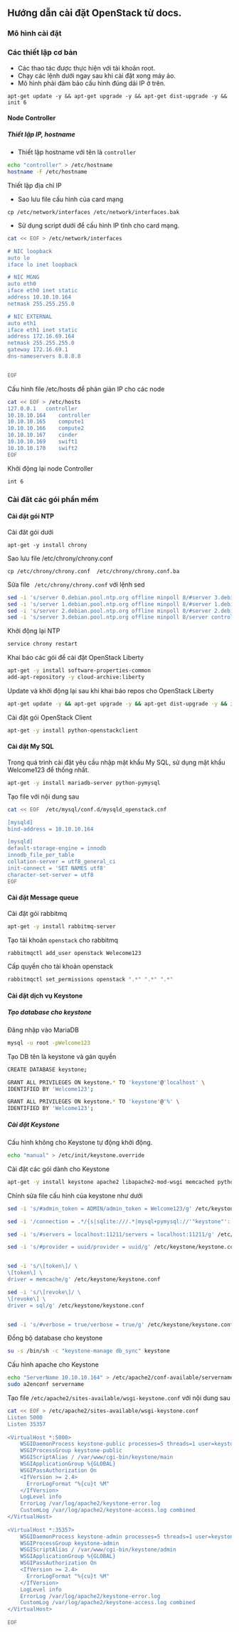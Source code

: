 ## Hướng dẫn cài đặt OpenStack từ docs.

### Mô hình cài đặt


### Các thiết lập cơ bản

- Các thao tác được thực hiện với tài khoản root.
- Chạy các lệnh dưới ngay sau khi cài đặt xong máy ảo.
- Mô hình phải đảm bảo cấu hình đúng dải IP ở trên.

`
apt-get update -y && apt-get upgrade -y && apt-get dist-upgrade -y && init 6
`

#### Node Controller
##### Thiết lập IP, hostname


- Thiết lập hostname với tên là `controller` 

```sh 
echo "controller" > /etc/hostname
hostname -F /etc/hostname
```

Thiết lập địa chỉ IP

- Sao lưu file cấu hình của card mạng

`
cp /etc/network/interfaces /etc/network/interfaces.bak
`

- Sử dụng script dưới để cấu hình IP tĩnh cho card mạng.

```sh
cat << EOF > /etc/network/interfaces

# NIC loopback
auto lo
iface lo inet loopback

# NIC MGNG
auto eth0
iface eth0 inet static
address 10.10.10.164
netmask 255.255.255.0

# NIC EXTERNAL
auto eth1
iface eth1 inet static
address 172.16.69.164
netmask 255.255.255.0
gateway 172.16.69.1
dns-nameservers 8.8.8.8


EOF

```

Cấu hình file /etc/hosts để phân giản IP cho các node

```sh
cat << EOF > /etc/hosts 
127.0.0.1   controller
10.10.10.164    controller
10.10.10.165    compute1
10.10.10.166    compute2
10.10.10.167    cinder
10.10.10.169    swift1
10.10.10.170    swift2
EOF

```
Khởi động lại node Controller

`
int 6
`

### Cài đăt các gói phần mềm
#### Cài đặt gói NTP

Cài đăt gói dưới

`
apt-get -y install chrony
`

Sao lưu file /etc/chrony/chrony.conf 

`
cp /etc/chrony/chrony.conf  /etc/chrony/chrony.conf.ba
`

Sửa file ` /etc/chrony/chrony.conf` với lệnh sed

```sh
sed -i 's/server 0.debian.pool.ntp.org offline minpoll 8/#server 3.debian.pool.ntp.org offline minpoll 8/g' /etc/chrony/chrony.conf 
sed -i 's/server 1.debian.pool.ntp.org offline minpoll 8/#server 1.debian.pool.ntp.org offline minpoll 8/g' /etc/chrony/chrony.conf 
sed -i 's/server 2.debian.pool.ntp.org offline minpoll 8/#server 2.debian.pool.ntp.org offline minpoll 8/g' /etc/chrony/chrony.conf 
sed -i 's/server 3.debian.pool.ntp.org offline minpoll 8/server controller iburst/g' /etc/chrony/chrony.conf 
```

Khởi động lại NTP
```sh
service chrony restart
```

Khai báo các gói để cài đặt OpenStack Liberty

```sh
apt-get -y install software-properties-common
add-apt-repository -y cloud-archive:liberty 
```

Update và khởi động lại sau khi khai báo repos cho OpenStack Liberty

```sh
apt-get update -y && apt-get upgrade -y && apt-get dist-upgrade -y && init 6
```

Cài đặt gói OpenStack Client

```sh
apt-get -y install python-openstackclient
```

#### Cài đặt My SQL

Trong quá trình cài đặt yêu cầu nhập mật khẩu My SQL, sử dụng mật khẩu Welcome123 để thống nhất.

```sh
apt-get -y install mariadb-server python-pymysql
```


Tạo file với nội dung sau

```sh
cat << EOF  /etc/mysql/conf.d/mysqld_openstack.cnf

[mysqld]
bind-address = 10.10.10.164

[mysqld]
default-storage-engine = innodb
innodb_file_per_table
collation-server = utf8_general_ci
init-connect = 'SET NAMES utf8'
character-set-server = utf8
EOF

``` 

#### Cài đặt Message queue

Cài đặt gói rabbitmq

```sh
apt-get -y install rabbitmq-server
```

Tạo tài khoản `openstack` cho rabbitmq

```sh 
rabbitmqctl add_user openstack Welecome123
```

Cấp quyền cho tài khoản openstack 

```sh
rabbitmqctl set_permissions openstack ".*" ".*" ".*"
```

#### Cài đặt dịch vụ Keystone

##### Tạo database cho keystone

Đăng nhập vào MariaDB

```sh
mysql -u root -pWelcome123
```

Tạo DB tên là keystone và gán quyền

```sh
CREATE DATABASE keystone;

GRANT ALL PRIVILEGES ON keystone.* TO 'keystone'@'localhost' \
IDENTIFIED BY 'Welcome123';

GRANT ALL PRIVILEGES ON keystone.* TO 'keystone'@'%' \
IDENTIFIED BY 'Welcome123';

```

##### Cài đặt Keystone

Cấu hình không cho Keystone tự động khởi động.

```sh
echo "manual" > /etc/init/keystone.override
```

Cài đặt các gói dành cho Keystone

```sh
apt-get -y install keystone apache2 libapache2-mod-wsgi memcached python-memcache
```

Chỉnh sửa file cấu hình của keystone như dưới

```sh
sed -i 's/#admin_token = ADMIN/admin_token = Welcome123/g' /etc/keystone/keystone.conf 

sed -i '/connection = .*/{s|sqlite:///.*|mysql+pymysql://'"keystone"':'Welcome123'@'10.10.10.164'/keystone|g}' /etc/keystone/keystone.conf 

sed -i 's/#servers = localhost:11211/servers = localhost:11211/g' /etc/keystone/keystone.conf 

sed -i 's/#provider = uuid/provider = uuid/g' /etc/keystone/keystone.conf 


sed -i 's/\[token\]/ \
\[token\] \
driver = memcache/g' /etc/keystone/keystone.conf 

sed -i 's/\[revoke\]/ \
\[revoke\] \
driver = sql/g' /etc/keystone/keystone.conf 


sed -i 's/#verbose = true/verbose = true/g' /etc/keystone/keystone.conf 


```

Đồng bộ database cho keystone

```sh
su -s /bin/sh -c "keystone-manage db_sync" keystone
```

Cấu hình apache cho Keystone

```sh
echo "ServerName 10.10.10.164" > /etc/apache2/conf-available/servername.conf
sudo a2enconf servername
```

Tạo file `/etc/apache2/sites-available/wsgi-keystone.conf` với nội dung sau


```sh
cat << EOF > /etc/apache2/sites-available/wsgi-keystone.conf
Listen 5000
Listen 35357
 
<VirtualHost *:5000>
    WSGIDaemonProcess keystone-public processes=5 threads=1 user=keystone display-name=%{GROUP}
    WSGIProcessGroup keystone-public
    WSGIScriptAlias / /var/www/cgi-bin/keystone/main
    WSGIApplicationGroup %{GLOBAL}
    WSGIPassAuthorization On
    <IfVersion >= 2.4>
      ErrorLogFormat "%{cu}t %M"
    </IfVersion>
    LogLevel info
    ErrorLog /var/log/apache2/keystone-error.log
    CustomLog /var/log/apache2/keystone-access.log combined
</VirtualHost>
 
<VirtualHost *:35357>
    WSGIDaemonProcess keystone-admin processes=5 threads=1 user=keystone display-name=%{GROUP}
    WSGIProcessGroup keystone-admin
    WSGIScriptAlias / /var/www/cgi-bin/keystone/admin
    WSGIApplicationGroup %{GLOBAL}
    WSGIPassAuthorization On
    <IfVersion >= 2.4>
      ErrorLogFormat "%{cu}t %M"
    </IfVersion>
    LogLevel info
    ErrorLog /var/log/apache2/keystone-error.log
    CustomLog /var/log/apache2/keystone-access.log combined
</VirtualHost>
 
EOF
```